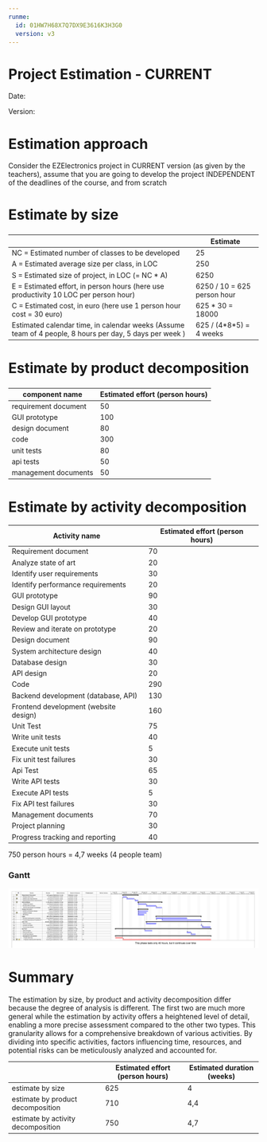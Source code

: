 ```yaml
---
runme:
  id: 01HW7H68X7Q7DX9E3616K3H3G0
  version: v3
---
```


# Project Estimation - CURRENT

Date:

Version:

# Estimation approach

Consider the EZElectronics  project in CURRENT version (as given by the teachers), assume that you are going to develop the project INDEPENDENT of the deadlines of the course, and from scratch

# Estimate by size

### 

|             | Estimate                        |  
| ----------- | ------------------------------- |  
| NC =  Estimated number of classes to be developed   |    25                         |  
|  A = Estimated average size per class, in LOC       |    250                        |
| S = Estimated size of project, in LOC (= NC * A) | 6250 |
| E = Estimated effort, in person hours (here use productivity 10 LOC per person hour)  |  6250 / 10 = 625 person hour                                    |  
| C = Estimated cost, in euro (here use 1 person hour cost = 30 euro) | 625 * 30 =  18000|
| Estimated calendar time, in calendar weeks (Assume team of 4 people, 8 hours per day, 5 days per week ) | 625 / (4\*8\*5) = 4 weeks |

# Estimate by product decomposition

### 

|         component name    | Estimated effort (person hours)   |  
| ----------- | ------------------------------- |
| requirement document    | 50 |
| GUI prototype | 100 |
| design document | 80 |
| code | 300 |
| unit tests | 80|
| api tests | 50 |
| management documents  | 50 |

# Estimate by activity decomposition

|         Activity name    | Estimated effort (person hours)   |  
| ----------- | ------------------------------- |
|   Requirement document  |70  |
| Analyze state of art |  20|
| Identify user requirements | 30 |
| Identify performance requirements | 20 |
|  GUI prototype  |90 |
| Design GUI layout | 30 |
| Develop GUI prototype |40 |
| Review and iterate on prototype|20|
|  Design document  | 90|
|System architecture design| 40 |
|Database design| 30|
|API design| 20 |
|  Code  |290 |
|Backend development (database, API)| 130 |
|Frontend development (website design)| 160 |
|  Unit Test | 75|
|Write unit tests | 40 |
|Execute unit tests| 5 |
|Fix unit test failures| 30 |
|  Api Test  | 65|
|Write API tests| 30 |
|Execute API tests| 5 |
|Fix API test failures| 30 |
|  Management documents  | 70 |
|Project planning| 30 |
|Progress tracking and reporting| 40 |

750 person hours = 4,7 weeks (4 people team)

### Gantt

![Image showing the gantt chart](./gantt/gantt_chart.png "Gantt Chart")

# Summary

The estimation by size, by product and activity decomposition differ because the degree of analysis is different. The first two are much more general while the estimation by activity offers a heightened level of detail, enabling a more precise assessment compared to the other two types. This granularity allows for a comprehensive breakdown of various activities. By dividing into specific activities, factors influencing time, resources, and potential risks can be meticulously analyzed and accounted for. 

|             | Estimated effort  (person hours)                      |   Estimated duration (weeks) |  
| ----------- | ------------------------------- | ---------------|
| estimate by size |625| 4|
| estimate by product decomposition |710| 4,4|
| estimate by activity decomposition |750| 4,7|




